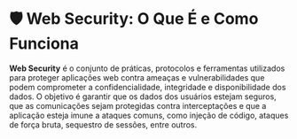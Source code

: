 # 🛡️ Web Security: O Que É e Como Funciona

**Web Security** é o conjunto de práticas, protocolos e ferramentas utilizados para proteger aplicações web contra ameaças e vulnerabilidades que podem comprometer a confidencialidade, integridade e disponibilidade dos dados. O objetivo é garantir que os dados dos usuários estejam seguros, que as comunicações sejam protegidas contra interceptações e que a aplicação esteja imune a ataques comuns, como injeção de código, ataques de força bruta, sequestro de sessões, entre outros.